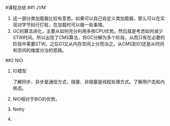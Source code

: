 #课程总结
##1 JVM
1. 这一部分类加载器比较有意思。如果可以自己自定义类加载器，那么可以在实现对字节码行打桩，在加载时可以做一些事情。
2. GC的算法进化，主要从如何充分利用多核CPU优势。然后就是考虑如何减少STW时间。所以出现了CMS算法，将GC分解为多个阶段，从而只有在必要的阶段中需要STW。之后G1又从内存空间上分而治之。从CMS到G1还是从时间和空间的维度分治的思路。

##2 NIO

1. IO模型

   了解同步、异步是通信方式，阻塞、非阻塞是线程处理方式。了解用户态和内核态。

2. NIO相对于BIO的优势。

3. Netty

4. 

